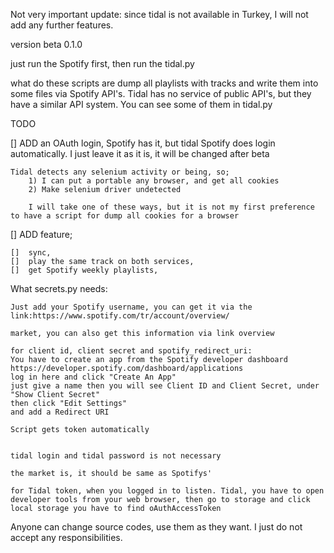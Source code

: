 Not very important update:
    since tidal is not available in Turkey, I will not add any further features.

version beta 0.1.0

just run the Spotify first, then run the tidal.py

what do these scripts are dump all playlists with tracks and write them into some files via Spotify API's. Tidal has no service of public API's, but they have a similar API system. You can see some of them in tidal.py

TODO

[]  ADD an OAuth login, Spotify has it, but tidal
    Spotify does login automatically. I just leave it as it is, it will be changed after beta

    Tidal detects any selenium activity or being, so;
        1) I can put a portable any browser, and get all cookies
        2) Make selenium driver undetected

        I will take one of these ways, but it is not my first preference to have a script for dump all cookies for a browser




[]  ADD feature;

    []  sync,
    []  play the same track on both services,
    []  get Spotify weekly playlists,
What secrets.py needs:

    Just add your Spotify username, you can get it via the link:https://www.spotify.com/tr/account/overview/

    market, you can also get this information via link overview

    for client id, client secret and spotify_redirect_uri:
    You have to create an app from the Spotify developer dashboard
    https://developer.spotify.com/dashboard/applications
    log in here and click "Create An App"
    just give a name then you will see Client ID and Client Secret, under "Show Client Secret"
    then click "Edit Settings"
    and add a Redirect URI

    Script gets token automatically


    tidal login and tidal password is not necessary

    the market is, it should be same as Spotifys'

    for Tidal token, when you logged in to listen. Tidal, you have to open developer tools from your web browser, then go to storage and click local storage you have to find oAuthAccessToken
    
Anyone can change source codes, use them as they want. I just do not accept any responsibilities.

